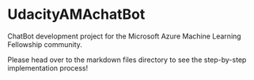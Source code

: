 # UdacityAMAchatBot
ChatBot development project for the Microsoft Azure Machine Learning Fellowship community.

Please head over to the markdown files directory to see the step-by-step implementation process! 
